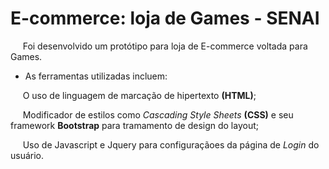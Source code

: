 # E-commerce: loja de Games - SENAI 

 &nbsp;&nbsp;&nbsp;&nbsp; Foi desenvolvido um protótipo para loja de E-commerce voltada para Games.

- As ferramentas utilizadas incluem: 
 
 &nbsp;&nbsp;&nbsp;&nbsp; O uso de linguagem de marcação de hipertexto __(HTML)__;
 
 &nbsp;&nbsp;&nbsp;&nbsp; Modificador de estilos como _Cascading Style Sheets_  __(CSS)__ e seu framework __Bootstrap__ para tramamento de design do layout;
 
 &nbsp;&nbsp;&nbsp;&nbsp; Uso de Javascript e Jquery para configuraçãoes da página de _Login_ do usuário.

